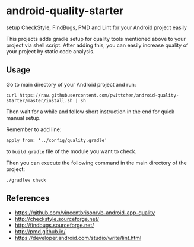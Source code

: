 # android-quality-starter
setup CheckStyle, FindBugs, PMD and Lint for your Android project easily

This projects adds gradle setup for quality tools mentioned above to your project via shell script. After adding this, you can easily increase quality of your project by static code analysis.

Usage
-----

Go to main directory of your Android project and run:

```
curl https://raw.githubusercontent.com/pwittchen/android-quality-starter/master/install.sh | sh
```

Then wait for a while and follow short instruction in the end for quick manual setup.

Remember to add line:

```
apply from: '../config/quality.gradle'
```

to `build.gradle` file of the module you want to check.

Then you can execute the following command in the main directory of the project:

```
./gradlew check
```

References
----------
- https://github.com/vincentbrison/vb-android-app-quality
- http://checkstyle.sourceforge.net/
- http://findbugs.sourceforge.net/
- http://pmd.github.io/
- https://developer.android.com/studio/write/lint.html
